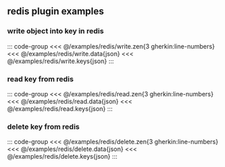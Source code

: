<!--
SPDX-FileCopyrightText: 2024 Dyne.org foundation

SPDX-License-Identifier: CC-BY-NC-SA-4.0
-->

## redis plugin examples

### write object into key in redis
::: code-group
<<< @/examples/redis/write.zen{3 gherkin:line-numbers}
<<< @/examples/redis/write.data{json}
<<< @/examples/redis/write.keys{json}
:::

### read key from redis
::: code-group
<<< @/examples/redis/read.zen{3 gherkin:line-numbers}
<<< @/examples/redis/read.data{json}
<<< @/examples/redis/read.keys{json}
:::

### delete key from redis
::: code-group
<<< @/examples/redis/delete.zen{3 gherkin:line-numbers}
<<< @/examples/redis/delete.data{json}
<<< @/examples/redis/delete.keys{json}
:::
